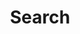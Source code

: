 ---
title: "Search" # in any language you want
layout: "search" # necessary for search
# url: "/archive"
# description: "Search through posts"
summary: "search"
placeholder: "SNAP data, keyboard, project..."
---